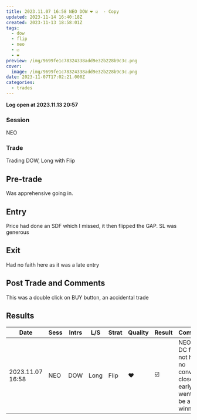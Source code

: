 ```yaml
---
title: 2023.11.07 16:58 NEO DOW ❤️ ☑️  - Copy
updated: 2023-11-14 16:40:18Z
created: 2023-11-13 18:58:01Z
tags:
  - dow
  - flip
  - neo
  - ☑️
  - ❤️
preview: /img/9699fe1c78324338add9e32b228b9c3c.png
cover:
  image: /img/9699fe1c78324338add9e32b228b9c3c.png
date: 2023-11-07T17:02:21.000Z
categories:
  - trades
---
```



**Log open at 2023.11.13 20:57**
### Session
NEO
### Trade
Trading DOW, Long with Flip
## Pre-trade
Was apprehensive going in.
## Entry
Price had done an SDF which I missed, it then flipped the GAP. SL was generous
## Exit
Had no faith here as it was a late entry
## Post Trade and Comments
This was a double click on BUY button, an accidental trade
## Results

| Date | Sess | Intrs | L/S | Strat | Quality | Result | Comments | URL  | R | Risk% |
|--|--|--|--|--|--|--|--|--|--|--|
| 2023.11.07 16:58 | NEO | DOW | Long | Flip |❤️ | ☑️ | NEO and DC flip. Did not hold, no conviction, closed early. It went on to be a winner.  | https://www.mql5.com/en/charts/18493514/us30-cash-m1-ftmo-s-r | 1.60 | 0.5 |